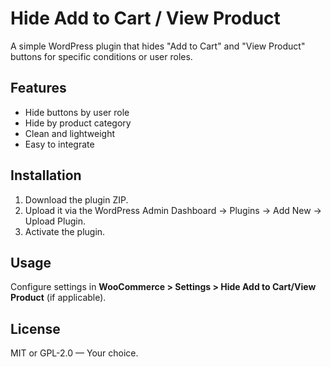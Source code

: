 # Hide Add to Cart / View Product

A simple WordPress plugin that hides "Add to Cart" and "View Product" buttons for specific conditions or user roles.

## Features

- Hide buttons by user role
- Hide by product category
- Clean and lightweight
- Easy to integrate

## Installation

1. Download the plugin ZIP.
2. Upload it via the WordPress Admin Dashboard → Plugins → Add New → Upload Plugin.
3. Activate the plugin.

## Usage

Configure settings in **WooCommerce > Settings > Hide Add to Cart/View Product** (if applicable).

## License

MIT or GPL-2.0 — Your choice.

